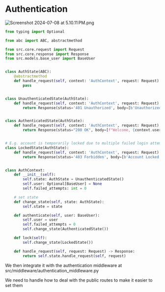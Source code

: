 # Authentication

![Screenshot 2024-07-08 at 5.10.11 PM.png](..%2F..%2F..%2F..%2FLibrary%2FCloudStorage%2FOneDrive-SoftServe%2CInc%2FDesktop%2FScreenshot%202024-07-08%20at%205.10.11%E2%80%AFPM.png)

```python
from typing import Optional

from abc import ABC, abstractmethod

from src.core.request import Request
from src.core.response import Response
from src.models.base_user import BaseUser


class AuthState(ABC):
    @abstractmethod
    def handle_request(self, context: 'AuthContext', request: Request) -> Response:
        pass


class UnauthenticatedState(AuthState):
    def handle_request(self, context: 'AuthContext', request: Request) -> Response:
        return Response(status='401 Unauthorized', body=[b'Unauthorized'])


class AuthenticatedState(AuthState):
    def handle_request(self, context: 'AuthContext', request: Request) -> Response:
        return Response(status="200 OK", body=[f"Welcome, {context.user.username}".encode()])


# E.g. account is temporarily locked due to multiple failed login attempts
class LockedState(AuthState):
    def handle_request(self, context: 'AuthContext', request: Request) -> Response:
        return Response(status='403 Forbidden', body=[b'Account Locked'])


class AuthContext:
    def __init__(self):
        self.state: AuthState = UnauthenticatedState()
        self.user: Optional[BaseUser] = None
        self.failed_attempts: int = 0

    # set state
    def change_state(self, state: AuthState):
        self.state = state

    def authenticate(self, user: BaseUser):
        self.user = user
        self.failed_attempts = 0
        self.change_state(AuthenticatedState())

    def lock(self):
        self.change_state(LockedState())

    def handle_request(self, request: Request) -> Response:
        return self.state.handle_request(self, request)
```
We then integrate it with the authentication middleware at src/middleware/authentication_middleware.py

We need to handle how to deal with the public routes to make it easier to set them
